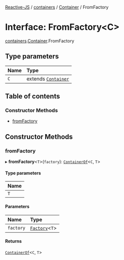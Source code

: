 [Reactive-JS](../README.md) / [containers](../modules/containers.md) / [Container](../modules/containers.Container.md) / FromFactory

# Interface: FromFactory<C\>

[containers](../modules/containers.md).[Container](../modules/containers.Container.md).FromFactory

## Type parameters

| Name | Type |
| :------ | :------ |
| `C` | extends [`Container`](containers.Container-1.md) |

## Table of contents

### Constructor Methods

- [fromFactory](containers.Container.FromFactory.md#fromfactory)

## Constructor Methods

### fromFactory

▸ **fromFactory**<`T`\>(`factory`): [`ContainerOf`](../modules/containers.md#containerof)<`C`, `T`\>

#### Type parameters

| Name |
| :------ |
| `T` |

#### Parameters

| Name | Type |
| :------ | :------ |
| `factory` | [`Factory`](../modules/functions.md#factory)<`T`\> |

#### Returns

[`ContainerOf`](../modules/containers.md#containerof)<`C`, `T`\>
